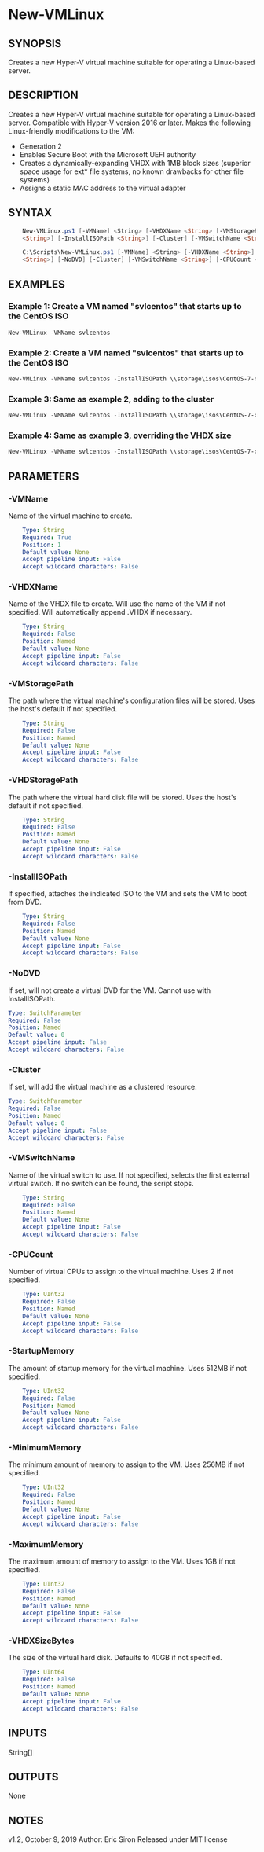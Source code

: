 # New-VMLinux

## SYNOPSIS

Creates a new Hyper-V virtual machine suitable for operating a Linux-based server.

## DESCRIPTION

Creates a new Hyper-V virtual machine suitable for operating a Linux-based server.
Compatible with Hyper-V version 2016 or later.
Makes the following Linux-friendly modifications to the VM:

* Generation 2
* Enables Secure Boot with the Microsoft UEFI authority
* Creates a dynamically-expanding VHDX with 1MB block sizes (superior space usage for ext* file systems, no known drawbacks for other file systems)
* Assigns a static MAC address to the virtual adapter

## SYNTAX

```PowerShell
    New-VMLinux.ps1 [-VMName] <String> [-VHDXName <String> [-VMStoragePath <String>] [-VHDStoragePath
    <String>] [-InstallISOPath <String>] [-Cluster] [-VMSwitchName <String>] [-CPUCount <UInt32>] [-StartupMemory <UInt32>] [-MinimumMemory <UInt32>] [-MaximumMemory <UInt32>] [-VHDXSizeBytes <UInt64>] [<CommonParameters>]
```

```PowerShell
    C:\Scripts\New-VMLinux.ps1 [-VMName] <String> [-VHDXName <String>] [-VMStoragePath <String>] [-VHDStoragePath
    <String>] [-NoDVD] [-Cluster] [-VMSwitchName <String>] [-CPUCount <UInt32>] [-StartupMemory <UInt32>] [-MinimumMemory <UInt32>] [-MaximumMemory <UInt32>] [-VHDXSizeBytes <UInt64>] [<CommonParameters>]
```

## EXAMPLES

### Example 1: Create a VM named "svlcentos" that starts up to the CentOS ISO

```PowerShell
New-VMLinux -VMName svlcentos
```

### Example 2: Create a VM named "svlcentos" that starts up to the CentOS ISO

```PowerShell
New-VMLinux -VMName svlcentos -InstallISOPath \\storage\isos\CentOS-7-x86_64-DVD-1810.iso
```

### Example 3: Same as example 2, adding to the cluster

```PowerShell
New-VMLinux -VMName svlcentos -InstallISOPath \\storage\isos\CentOS-7-x86_64-DVD-1810.iso -Cluster
```

### Example 4: Same as example 3, overriding the VHDX size

```PowerShell
New-VMLinux -VMName svlcentos -InstallISOPath \\storage\isos\CentOS-7-x86_64-DVD-1810.iso -Cluster -VHDXSizeBytes 60GB
```

## PARAMETERS

### -VMName

Name of the virtual machine to create.

```yaml
    Type: String
    Required: True
    Position: 1
    Default value: None
    Accept pipeline input: False
    Accept wildcard characters: False
```

### -VHDXName

Name of the VHDX file to create. Will use the name of the VM if not specified. Will automatically append .VHDX if necessary.

```yaml
    Type: String
    Required: False
    Position: Named
    Default value: None
    Accept pipeline input: False
    Accept wildcard characters: False
```

### -VMStoragePath

The path where the virtual machine's configuration files will be stored. Uses the host's default if not specified.

```yaml
    Type: String
    Required: False
    Position: Named
    Default value: None
    Accept pipeline input: False
    Accept wildcard characters: False
```

### -VHDStoragePath

The path where the virtual hard disk file will be stored. Uses the host's default if not specified.

```yaml
    Type: String
    Required: False
    Position: Named
    Default value: None
    Accept pipeline input: False
    Accept wildcard characters: False
```

### -InstallISOPath

If specified, attaches the indicated ISO to the VM and sets the VM to boot from DVD.

```yaml
    Type: String
    Required: False
    Position: Named
    Default value: None
    Accept pipeline input: False
    Accept wildcard characters: False
```

### -NoDVD

If set, will not create a virtual DVD for the VM. Cannot use with InstallISOPath.

```yaml
Type: SwitchParameter
Required: False
Position: Named
Default value: 0
Accept pipeline input: False
Accept wildcard characters: False
```

### -Cluster

If set, will add the virtual machine as a clustered resource.

```yaml
Type: SwitchParameter
Required: False
Position: Named
Default value: 0
Accept pipeline input: False
Accept wildcard characters: False
```

### -VMSwitchName

Name of the virtual switch to use. If not specified, selects the first external virtual switch. If no switch can be found, the script stops.

```yaml
    Type: String
    Required: False
    Position: Named
    Default value: None
    Accept pipeline input: False
    Accept wildcard characters: False
```

### -CPUCount

Number of virtual CPUs to assign to the virtual machine. Uses 2 if not specified.

```yaml
    Type: UInt32
    Required: False
    Position: Named
    Default value: None
    Accept pipeline input: False
    Accept wildcard characters: False
```

### -StartupMemory

The amount of startup memory for the virtual machine. Uses 512MB if not specified.

```yaml
    Type: UInt32
    Required: False
    Position: Named
    Default value: None
    Accept pipeline input: False
    Accept wildcard characters: False
```

### -MinimumMemory

The minimum amount of memory to assign to the VM. Uses 256MB if not specified.

```yaml
    Type: UInt32
    Required: False
    Position: Named
    Default value: None
    Accept pipeline input: False
    Accept wildcard characters: False
```

### -MaximumMemory

The maximum amount of memory to assign to the VM. Uses 1GB if not specified.

```yaml
    Type: UInt32
    Required: False
    Position: Named
    Default value: None
    Accept pipeline input: False
    Accept wildcard characters: False
```

### -VHDXSizeBytes

The size of the virtual hard disk. Defaults to 40GB if not specified.

```yaml
    Type: UInt64
    Required: False
    Position: Named
    Default value: None
    Accept pipeline input: False
    Accept wildcard characters: False
```

## INPUTS

String[]

## OUTPUTS

None

## NOTES

v1.2, October 9, 2019
Author: Eric Siron
Released under MIT license
